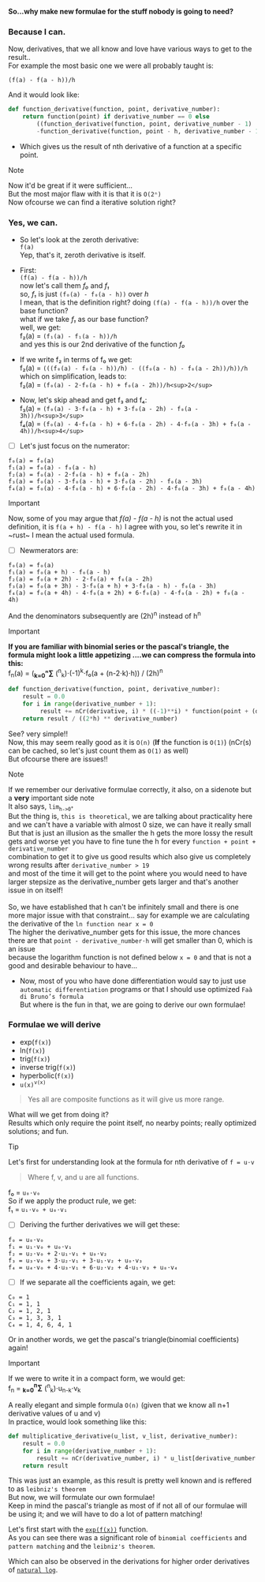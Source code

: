 **So...why make new formulae for the stuff nobody is going to need?**  
### Because I can.

Now, derivatives, that we all know and love have various ways to get to the result..  
For example the most basic one we were all probably taught is:

`(f(a) - f(a - h))/h`

And it would look like:
```python
def function_derivative(function, point, derivative_number):
    return function(point) if derivative_number == 0 else
        ((function_derivative(function, point, derivative_number - 1)
        -function_derivative(function, point - h, derivative_number - 1)) / h)
```

- Which gives us the result of nth derivative of a function at a specific point.  

> [!NOTE]
> Now it'd be great if it were sufficient...  
But the most major flaw with it is that it is `O(2ⁿ)`  
Now ofcourse we can find a iterative solution right?

### Yes, we can.

- So let's look at the zeroth derivative:  
`f(a)`  
Yep, that's it, zeroth derivative is itself.

- First:  
`(f(a) - f(a - h))/h`  
now let's call them *f₀* and *f₁*  
so, *f₁* is just `(f₀(a) - f₀(a - h))` over *h*  
I mean, that is the definition right? doing `(f(a) - f(a - h))/h` over the base function?  
what if we take *f₁* as our base function?  
well, we get:  
f₂(a) = `(f₁(a) - f₁(a - h))/h`  
and yes this is our 2nd derivative of the function *f₀*

- If we write f₂ in terms of f₀ we get:  
f₂(a) = `(((f₀(a) - f₀(a - h))/h) - ((f₀(a - h) - f₀(a - 2h))/h))/h`  
which on simplification, leads to:  
f₂(a) = `(f₀(a) - 2⋅f₀(a - h) + f₀(a - 2h))/h<sup>2</sup>`

- Now, let's skip ahead and get f₃ and f₄:  
f₃(a) = `(f₀(a) - 3⋅f₀(a - h) + 3⋅f₀(a - 2h) - f₀(a - 3h))/h<sup>3</sup>`  
f₄(a) = `(f₀(a) - 4⋅f₀(a - h) + 6⋅f₀(a - 2h) - 4⋅f₀(a - 3h) + f₀(a - 4h))/h<sup>4</sup>`  

- [ ] Let's just focus on the numerator:  
```
f₀(a) = f₀(a)  
f₁(a) = f₀(a) - f₀(a - h)  
f₂(a) = f₀(a) - 2⋅f₀(a - h) + f₀(a - 2h)  
f₃(a) = f₀(a) - 3⋅f₀(a - h) + 3⋅f₀(a - 2h) - f₀(a - 3h)  
f₄(a) = f₀(a) - 4⋅f₀(a - h) + 6⋅f₀(a - 2h) - 4⋅f₀(a - 3h) + f₀(a - 4h)
```
> [!IMPORTANT]
> Now, some of you may argue that *f(a) - f(a - h)* is not the actual used definition, it is `f(a + h) - f(a - h)`
> I agree with you, so let's rewrite it in ~rust~ I mean the actual used formula.  

- [ ] Newmerators are:  
```
f₀(a) = f₀(a)  
f₁(a) = f₀(a + h) - f₀(a - h)  
f₂(a) = f₀(a + 2h) - 2⋅f₀(a) + f₀(a - 2h)  
f₃(a) = f₀(a + 3h) - 3⋅f₀(a + h) + 3⋅f₀(a - h) - f₀(a - 3h)  
f₄(a) = f₀(a + 4h) - 4⋅f₀(a + 2h) + 6⋅f₀(a) - 4⋅f₀(a - 2h) + f₀(a - 4h)  
```
And the denominators subsequently are (2h)<sup>n</sup> instead of h<sup>n</sup>

> [!IMPORTANT]
> **If you are familiar with binomial series or the pascal's triangle, the formula might look a little **appetizing** ....we can compress the formula into this:**  
f<sub>n</sub>(a) = (**<sub>k=0</sub>ⁿ∑** (<sup>n</sup><sub>k</sub>)⋅(-1)<sup>k</sup>⋅f₀(a + (n-2⋅k)⋅h)) / (2h)<sup>n</sup>  
```python
def function_derivative(function, point, derivative_number):
    result = 0.0
    for i in range(derivative_number + 1):
         result += nCr(derivative, i) * ((-1)**i) * function(point + (derivative_number - 2*i)*h)
    return result / ((2*h) ** derivative_number)
```

See? very simple!!  
Now, this may seem really good as it is `O(n)` (**If** the function is `O(1)`) (nCr(s) can be cached, so let's just count them as `O(1)` as well)  
But ofcourse there are issues!!  
> [!NOTE]
> If we remember our derivative formulae correctly, it also, on a sidenote but a **very** important side note  
It also says, `lim`<sub>`h->0`<sup>`+`</sup></sub>  
But the thing is, `this is theoretical`, we are talking about practicality here and we can't have a variable with almost 0 size, we can have it really small  
But that is just an illusion as the smaller the h gets the more lossy the result gets and worse yet you have to fine tune the h for every `function + point + derivative_number`  
combination to get it to give us good results which also give us completely wrong results after `derivative_number > 19`  
and most of the time it will get to the point where you would need to have larger stepsize as the derivative_number gets larger and that's another issue in on itself!<br/><br/>
> So, we have established that h can't be infinitely small and there is one more major issue with that constraint...
say for example we are calculating the derivative of the `ln function near x = 0`  
The higher the derivative_number gets for this issue, the more chances there are that `point - derivative_number⋅h` will get smaller than 0, which is an issue  
because the logarithm function is not defined below `x = 0` and that is not a good and desirable behaviour to have...

- Now, most of you who have done differentiation would say to just use `automatic differentiation` programs or that I should use optimized `Faà di Bruno’s formula`  
But where is the fun in that, we are going to derive our own formulae!

### Formulae we will derive
- exp(`f(x)`)
- ln(`f(x)`)
- trig(`f(x)`)
- inverse trig(`f(x)`)
- hyperbolic(`f(x)`)
- `u(x)`<sup>`v(x)`</sup>  
> Yes all are composite functions as it will give us more range.

What will we get from doing it?  
Results which only require the point itself, no nearby points; really optimized solutions; and fun.

> [!TIP]
> Let's first for understanding look at the formula for nth derivative of `f = u⋅v`

> Where f, v, and u are all functions.

f₀ = `u₀⋅v₀`  
So if we apply the product rule, we get:  
f₁ = `u₁⋅v₀ + u₀⋅v₁`  

- [ ] Deriving the further derivatives we will get these:  
```
f₀ = u₀⋅v₀  
f₁ = u₁⋅v₀ + u₀⋅v₁  
f₂ = u₂⋅v₀ + 2⋅u₁⋅v₁ + u₀⋅v₂  
f₃ = u₃⋅v₀ + 3⋅u₂⋅v₁ + 3⋅u₁⋅v₂ + u₀⋅v₃  
f₄ = u₄⋅v₀ + 4⋅u₃⋅v₁ + 6⋅u₂⋅v₂ + 4⋅u₁⋅v₃ + u₀⋅v₄
```
- [ ] If we separate all the coefficients again, we get:  
```
C₀ = 1  
C₁ = 1, 1  
C₂ = 1, 2, 1  
C₃ = 1, 3, 3, 1  
C₄ = 1, 4, 6, 4, 1
```
Or in another words, we get the pascal's triangle(binomial coefficients) again!  
> [!IMPORTANT]
> If we were to write it in a compact form, we would get:  
f<sub>n</sub> = **<sub>k=0</sub><sup>n</sup>∑** (<sup>n</sup><sub>k</sub>)⋅u<sub>n-k</sub>⋅v<sub>k</sub>

A really elegant and simple formula `O(n)` (given that we know all n+1 derivative values of u and v)  
In practice, would look something like this:  
```python
def multiplicative_derivative(u_list, v_list, derivative_number):
    result = 0.0
    for i in range(derivative_number + 1):
        result += nCr(derivative_number, i) * u_list[derivative_number - i] * v_list[i]
    return result
```

This was just an example, as this result is pretty well known and is reffered to as `leibniz's theorem`  
But now, we will formulate our own formulae!  
Keep in mind the pascal's triangle as most of if not all of our formulae will be using it; and we will have to do a lot of pattern matching!  

Let's first start with the [`exp(f(x))`](EXP.md) function.  
As you can see there was a significant role of `binomial coefficients` and `pattern matching` and the `leibniz's theorem`.

Which can also be observed in the derivations for higher order derivatives of [`natural log`](LN.md).
